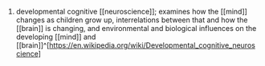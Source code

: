 1. developmental cognitive [[neuroscience]]; examines how the [[mind]] changes as children grow up, interrelations between that and how the [[brain]] is changing, and environmental and biological influences on the developing [[mind]] and [[brain]]^[https://en.wikipedia.org/wiki/Developmental_cognitive_neuroscience]